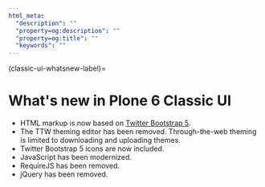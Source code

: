 ```yaml
---
html_meta:
  "description": ""
  "property=og:description": ""
  "property=og:title": ""
  "keywords": ""
---
```


(classic-ui-whatsnew-label)=

# What's new in Plone 6 Classic UI

- HTML markup is now based on [Twitter Bootstrap 5](https://getbootstrap.com/).
- The TTW theming editor has been removed.
  Through-the-web theming is limited to downloading and uploading themes.
- Twitter Bootstrap 5 icons are now included.
- JavaScript has been modernized.
- RequireJS has been removed.
- jQuery has been removed.
